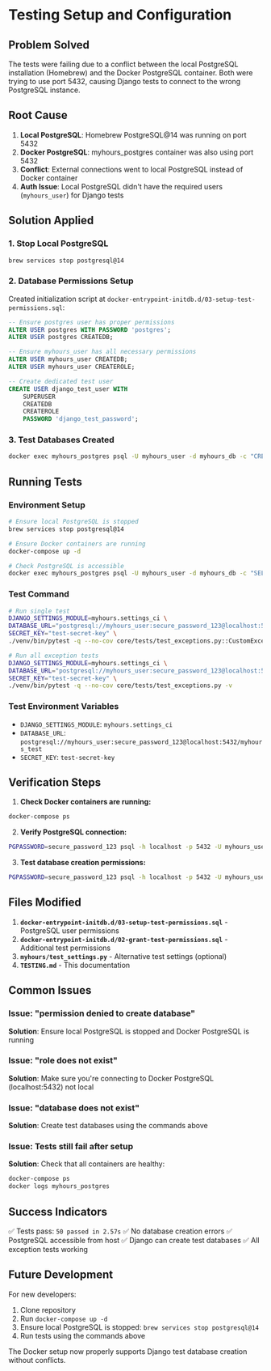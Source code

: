 # Testing Setup and Configuration

## Problem Solved

The tests were failing due to a conflict between the local PostgreSQL installation (Homebrew) and the Docker PostgreSQL container. Both were trying to use port 5432, causing Django tests to connect to the wrong PostgreSQL instance.

## Root Cause

1. **Local PostgreSQL**: Homebrew PostgreSQL@14 was running on port 5432
2. **Docker PostgreSQL**: myhours_postgres container was also using port 5432
3. **Conflict**: External connections went to local PostgreSQL instead of Docker container
4. **Auth Issue**: Local PostgreSQL didn't have the required users (`myhours_user`) for Django tests

## Solution Applied

### 1. Stop Local PostgreSQL
```bash
brew services stop postgresql@14
```

### 2. Database Permissions Setup
Created initialization script at `docker-entrypoint-initdb.d/03-setup-test-permissions.sql`:
```sql
-- Ensure postgres user has proper permissions
ALTER USER postgres WITH PASSWORD 'postgres';
ALTER USER postgres CREATEDB;

-- Ensure myhours_user has all necessary permissions
ALTER USER myhours_user CREATEDB;
ALTER USER myhours_user CREATEROLE;

-- Create dedicated test user
CREATE USER django_test_user WITH 
    SUPERUSER 
    CREATEDB 
    CREATEROLE 
    PASSWORD 'django_test_password';
```

### 3. Test Databases Created
```bash
docker exec myhours_postgres psql -U myhours_user -d myhours_db -c "CREATE DATABASE myhours_test OWNER myhours_user;"
```

## Running Tests

### Environment Setup
```bash
# Ensure local PostgreSQL is stopped
brew services stop postgresql@14

# Ensure Docker containers are running
docker-compose up -d

# Check PostgreSQL is accessible
docker exec myhours_postgres psql -U myhours_user -d myhours_db -c "SELECT version();"
```

### Test Command
```bash
# Run single test
DJANGO_SETTINGS_MODULE=myhours.settings_ci \
DATABASE_URL="postgresql://myhours_user:secure_password_123@localhost:5432/myhours_test" \
SECRET_KEY="test-secret-key" \
./venv/bin/pytest -q --no-cov core/tests/test_exceptions.py::CustomExceptionHandlerTest::test_context_with_anonymous_user -v

# Run all exception tests
DJANGO_SETTINGS_MODULE=myhours.settings_ci \
DATABASE_URL="postgresql://myhours_user:secure_password_123@localhost:5432/myhours_test" \
SECRET_KEY="test-secret-key" \
./venv/bin/pytest -q --no-cov core/tests/test_exceptions.py -v
```

### Test Environment Variables
- `DJANGO_SETTINGS_MODULE`: `myhours.settings_ci`
- `DATABASE_URL`: `postgresql://myhours_user:secure_password_123@localhost:5432/myhours_test`  
- `SECRET_KEY`: `test-secret-key`

## Verification Steps

1. **Check Docker containers are running:**
```bash
docker-compose ps
```

2. **Verify PostgreSQL connection:**
```bash
PGPASSWORD=secure_password_123 psql -h localhost -p 5432 -U myhours_user -d myhours_test -c "SELECT current_user;"
```

3. **Test database creation permissions:**
```bash
PGPASSWORD=secure_password_123 psql -h localhost -p 5432 -U myhours_user -d postgres -c "CREATE DATABASE test_temp; DROP DATABASE test_temp;"
```

## Files Modified

1. **`docker-entrypoint-initdb.d/03-setup-test-permissions.sql`** - PostgreSQL user permissions
2. **`docker-entrypoint-initdb.d/02-grant-test-permissions.sql`** - Additional test permissions  
3. **`myhours/test_settings.py`** - Alternative test settings (optional)
4. **`TESTING.md`** - This documentation

## Common Issues

### Issue: "permission denied to create database"
**Solution**: Ensure local PostgreSQL is stopped and Docker PostgreSQL is running

### Issue: "role does not exist"  
**Solution**: Make sure you're connecting to Docker PostgreSQL (localhost:5432) not local

### Issue: "database does not exist"
**Solution**: Create test databases using the commands above

### Issue: Tests still fail after setup
**Solution**: Check that all containers are healthy:
```bash
docker-compose ps
docker logs myhours_postgres
```

## Success Indicators

✅ Tests pass: `50 passed in 2.57s`
✅ No database creation errors
✅ PostgreSQL accessible from host
✅ Django can create test databases
✅ All exception tests working

## Future Development

For new developers:
1. Clone repository
2. Run `docker-compose up -d`  
3. Ensure local PostgreSQL is stopped: `brew services stop postgresql@14`
4. Run tests using the commands above

The Docker setup now properly supports Django test database creation without conflicts.